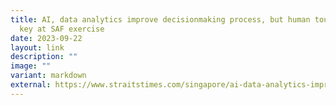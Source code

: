 ```yaml
---
title: AI, data analytics improve decisionmaking process, but human touch still
  key at SAF exercise
date: 2023-09-22
layout: link
description: ""
image: ""
variant: markdown
external: https://www.straitstimes.com/singapore/ai-data-analytics-improve-decision-making-process-but-human-touch-still-key-at-saf-exercise
---
```

